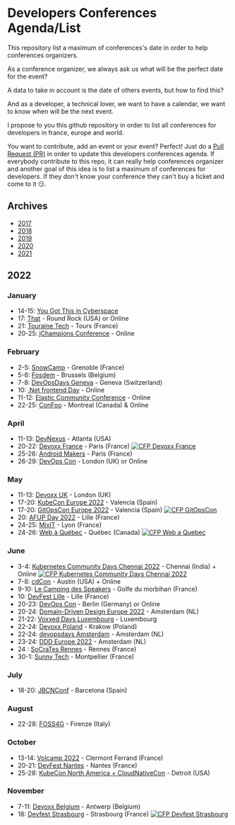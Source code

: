 # Developers Conferences Agenda/List

This repository list a maximum of conferences's date in order to help conferences organizers.

As a conference organizer, we always ask us what will be the perfect date for the event?

A data to take in account is the date of others events, but how to find this?

And as a developer, a technical lover, we want to have a calendar, we want to know when will be the next event.

I propose to you this github repository in order to list all conferences for developers in france, europe and world.

You want to contribute, add an event or your event? Perfect! Just do a [Pull Request (PR)](https://github.com/scraly/developers-conferences-agenda/pulls) in order to update this developers conferences agenda.
If everybody contribute to this repo, it can really help conferences organizer and another goal of this idea is to list a maximum of conferences for developers.
If they don't know your conference they can't buy a ticket and come to it 😏.

## Archives

* [2017](archives/2017.md)
* [2018](archives/2018.md)
* [2019](archives/2019.md)
* [2020](archives/2020.md)
* [2021](archives/2021.md)

## 2022

### January

* 14-15: [You Got This in Cyberspace](https://yougotthis.io)
* 17: [That](https://that.us/) - Round Rock (USA) or Online
* 21: [Touraine Tech](https://touraine.tech/) - Tours (France)
* 20-25: [jChampions Conference](https://jchampionsconf.com/) - Online

### February

* 2-5: [SnowCamp](https://snowcamp.io/fr/) - Grenoble (France)
* 5-6: [Fosdem](https://fosdem.org/2022/) - Brussels (Belgium)
* 7-8: [DevOpsDays Geneva](https://devopsdays.org/events/2022-geneva/welcome/) - Geneva (Switzerland)
* 10: [.Net frontend Day](https://www.dotnet-frontend.com/) - Online 
* 11-12: [Elastic Community Conference](https://sessionize.com/elastic-community-conference) - Online 
* 22-25: [ConFoo](https://confoo.ca/fr/2022) - Montreal (Canada) & Online

### April

* 11-13: [DevNexus](https://devnexus.com/) - Atlanta (USA)
* 20-22: [Devoxx France](https://www.devoxx.fr/) - Paris (France)    <a href="https://cfp.devoxx.fr/"><img alt="CFP Devoxx France" src="https://img.shields.io/static/v1?label=CFP&message=24-11-2021-%3E09-01-2022&color=green"> </a>
* 25-26: [Android Makers](https://androidmakers.fr/) - Paris (France)
* 26-29: [DevOps Con](https://devopscon.io/london/) - London (UK) or Online

### May

* 11-13: [Devoxx UK](https://www.devoxx.co.uk/) - London (UK)
* 17-20: [KubeCon Europe 2022](https://events.linuxfoundation.org/kubecon-cloudnativecon-europe-2022/) - Valencia (Spain)
* 17-20: [GitOpsCon Europe 2022](https://events.linuxfoundation.org/gitopscon-europe/) - Valencia (Spain) <a href="https://events.linuxfoundation.org/gitopscon-europe/program/cfp/"><img alt="CFP GitOpsCon" src="https://img.shields.io/static/v1?label=CFP&message=05-Jan-2022%20to%2014-Feb-2022&color=green"> </a>
* 20: [AFUP Day 2022](https://event.afup.org/) - Lille (France)
* 24-25: [MixIT](https://mixitconf.org/fr/) - Lyon (France)
* 24-26: [Web à Québec](https://webaquebec.org/) - Québec (Canada) <a href="https://yr21i4wwzuv.typeform.com/to/ddNC6Su7"><img alt="CFP Web a Quebec" src="https://img.shields.io/static/v1?label=CFP&message=until%2024-Jan-2022&color=green"> </a>

### June

* 3-4: [Kubernetes Community Days Chennai 2022](http://www.kcdchennai.in) - Chennai (India) + Online <a href="http://www.kcdchennai.in/"><img alt="CFP Kubernetes Community Days Chennai 2022" src="https://img.shields.io/static/v1?label=CFP&message=16-Feb-2022%20to%2031-Mar-2022&color=green"> </a>
* 7-8: [cdCon](https://events.linuxfoundation.org/cdcon/) - Austin (USA) + Online
* 9-10: [Le Camping des Speakers](https://camping-speakers.fr/) - Golfe du morbihan (France)
* 10: [DevFest Lille](http://devfest.gdglille.org) - Lille (France)
* 20-23: [DevOps Con](https://devopscon.io/berlin/) - Berlin (Germany) or Online
* 20-24: [Domain-Driven Design Europe 2022](https://2022.dddeurope.com/#page-top) - Amsterdam (NL)
* 21-22: [Voxxed Days Luxembourg](https://luxembourg.voxxeddays.com/en/) - Luxembourg
* 22-24: [Devoxx Poland](https://devoxx.pl/) - Krakow (Poland)
* 22-24: [devopsdays Amsterdam](https://devopsdays.org/events/2022-amsterdam/welcome/) - Amsterdam (NL)
* 23-24: [DDD Europe 2022](https://dddeurope.com/) - Amsterdam (NL)
* 24 : [SoCraTes Rennes](https://socrates-rennes.github.io/) - Rennes (France)
* 30-1: [Sunny Tech](https://sunny-tech.io/) - Montpellier (France)

### July

* 18-20: [JBCNConf](https://www.jbcnconf.com/2022/) - Barcelona (Spain)

### August

* 22-28: [FOSS4G](https://2022.foss4g.org/) - Firenze (Italy)

### October

* 13-14: [Volcamp 2022](https://www.volcamp.io/) - Clermont Ferrand (France)
* 20-21: [DevFest Nantes](https://devfest.gdgnantes.com/) - Nantes (France)
* 25-28: [KubeCon North America + CloudNativeCon](https://events.linuxfoundation.org/kubecon-cloudnativecon-north-america-2022/) - Detroit (USA)

### November

* 7-11: [Devoxx Belgium](https://devoxx.be/) - Antwerp (Belgium)
* 18: [Devfest Strasbourg](https://devfest.gdgstrasbourg.fr/) - Strasbourg (France) <a href="https://conference-hall.io/speaker/event/wgaja45IBdGT4sw4CXDB"><img alt="CFP Devfest Strasbourg" src="https://img.shields.io/static/v1?label=CFP&message=until%2030-Jun-2022&color=green"> </a>